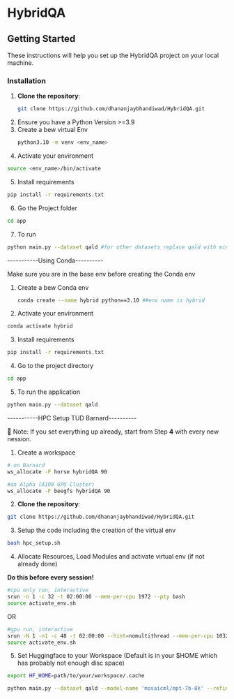 # HybridQA

## Getting Started

These instructions will help you set up the HybridQA project on your local machine.

### Installation

1. **Clone the repository**:
   ```bash
   git clone https://github.com/dhananjaybhandiwad/HybridQA.git
   ```
2. Ensure you have a Python Version >=3.9
3. Create a bew virtual Env 
   ```bash
   python3.10 -m venv <env_name>
   ```
4. Activate your environment 
  ```bash
  source <env_name>/bin/activate
  ```
5. Install requirements
```bash
pip install -r requirements.txt
```
6. Go the Project folder
```bash
cd app
```
7. To run
```bash
python main.py --dataset qald #for other datasets replace qald with mintaka or compmix
```

-----------Using Conda----------

Make sure you are in the base env before creating the Conda env
1. Create a bew Conda env
   ```bash
   conda create --name hybrid python==3.10 ##env name is hybrid
   ```
3. Activate your environment 
  ```bash
  conda activate hybrid
  ```
3. Install requirements
```bash
pip install -r requirements.txt
```
4. Go to the project directory
```bash
cd app
```
5. To run the application
```bash
python main.py --dataset qald
```

-----------HPC Setup TUD Barnard----------

🚩 Note: If you set everything up already, start from Step **4** with every new nession.


1. Create a workspace
```bash
# on Barnard
ws_allocate -F horse hybridQA 90

#on Alpha (A100 GPU Cluster)
ws_allocate -F beegfs hybridQA 90
```
2. **Clone the repository**:
```bash
git clone https://github.com/dhananjaybhandiwad/HybridQA.git
```
3. Setup the code including the creation of the virtual env
```bash
bash hpc_setup.sh
```
4. Allocate Resources, Load Modules and activate virtual env (if not already done)

**Do this before every session!**
```bash
#cpu only run, interactive
srun -n 1 -c 32 -t 02:00:00 --mem-per-cpu 1972 --pty bash
source activate_env.sh
```
OR
```bash
#gpu run, interactive
srun -N 1 -n1 -c 48 -t 02:00:00 --hint=nomultithread --mem-per-cpu 10320 --gres=gpu:4 --pty bash
source activate_env.sh
```
5. Set Huggingface to your Workspace (Default is in your $HOME which has probably not enough disc space)
```bash
export HF_HOME=path/to/your/workspace/.cache

python main.py --dataset qald --model-name 'mosaicml/mpt-7b-8k' --refined_cache_dir $HF_HOME
```
